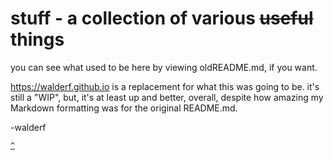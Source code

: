 # stuff - a collection of various ~~useful~~ things  

you can see what used to be here by viewing oldREADME.md, if you want. 

https://walderf.github.io is a replacement for what this was going to be. it's still a "WIP", but, it's at least up and better, overall, despite how amazing my Markdown formatting was for the original README.md. 

-walderf


[`^`](#)

<br />
